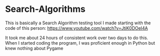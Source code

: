 # Search-Algorithms

This is basically a Search Algorithm testing tool I made starting with the code of this person: https://www.youtube.com/watch?v=JtiK0DOeI4A

It took me about 24 hours of consistent work over two days to do this. When I started coding the program, I was proficient enough in Python but knew nothing about Pygame
